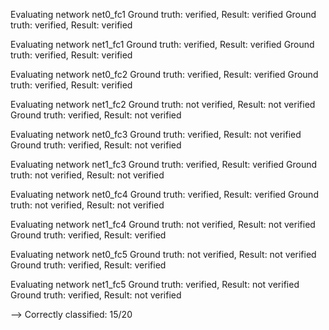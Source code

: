 
Evaluating network net0_fc1
Ground truth: verified, Result: verified
Ground truth: verified, Result: verified

Evaluating network net1_fc1
Ground truth: verified, Result: verified
Ground truth: verified, Result: verified

Evaluating network net0_fc2
Ground truth: verified, Result: verified
Ground truth: verified, Result: verified

Evaluating network net1_fc2
Ground truth: not verified, Result: not verified
Ground truth: verified, Result: not verified

Evaluating network net0_fc3
Ground truth: verified, Result: not verified
Ground truth: verified, Result: not verified

Evaluating network net1_fc3
Ground truth: verified, Result: verified
Ground truth: not verified, Result: not verified

Evaluating network net0_fc4
Ground truth: verified, Result: verified
Ground truth: not verified, Result: not verified

Evaluating network net1_fc4
Ground truth: not verified, Result: not verified
Ground truth: verified, Result: verified

Evaluating network net0_fc5
Ground truth: not verified, Result: not verified
Ground truth: verified, Result: verified

Evaluating network net1_fc5
Ground truth: verified, Result: not verified
Ground truth: verified, Result: not verified

--> Correctly classified: 15/20
